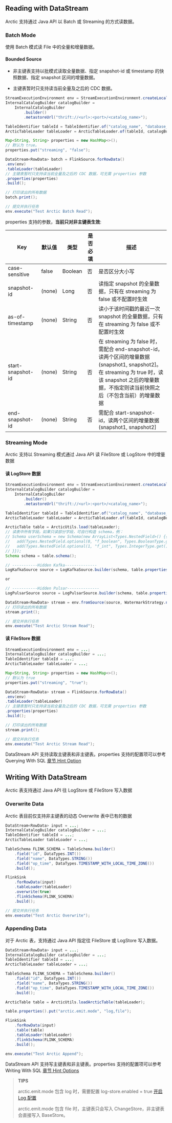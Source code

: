 
## Reading with DataStream
Arctic 支持通过 Java API 以 Batch 或 Streaming 的方式读数据。
### Batch Mode
使用 Batch 模式读 File 中的全量和增量数据。
#### Bounded Source
- 非主键表支持以批模式读取全量数据、指定 snapshot-id 或 timestamp 的快照数据、指定 snapshot 区间的增量数据。

- 主键表暂时只支持读当前全量及之后的 CDC 数据。
    
```java
StreamExecutionEnvironment env = StreamExecutionEnvironment.createLocalEnvironment();
InternalCatalogBuilder catalogBuilder = 
    InternalCatalogBuilder
        .builder()
        .metastoreUrl("thrift://<url>:<port>/<catalog_name>");

TableIdentifier tableId = TableIdentifier.of("catalog_name", "database_name", "test_table");
ArcticTableLoader tableLoader = ArcticTableLoader.of(tableId, catalogBuilder);

Map<String, String> properties = new HashMap<>();
// 默认为 true。
properties.put("streaming", "false");

DataStream<RowData> batch = FlinkSource.forRowData()
.env(env)
.tableLoader(tableLoader)
// 主键表暂时只支持读当前全量及之后的 CDC 数据，可无需 properties 参数
.properties(properties)
.build();

// 打印读出的所有数据
batch.print();

// 提交并执行任务
env.execute("Test Arctic Batch Read");
```
    
properties 支持的参数，**当前只对非主键表生效**:

|Key|默认值|类型|是否必填|描述|
|--- |--- |--- |--- |--- |
|case-sensitive|false|Boolean|否|是否区分大小写|
|snapshot-id<img width=100/>|(none)|Long|否|读指定 snapshot 的全量数据，只有在 streaming 为 false 或不配置时生效|
|as-of-timestamp|(none)|String|否|读小于该时间戳的最近一次 snapshot 的全量数据，只有在 streaming 为 false 或不配置时生效|
|start-snapshot-id|(none)|String|否|在 streaming 为 false 时，需配合 end-snapshot-id，读两个区间的增量数据(snapshot1, snapshot2]。在 streaming 为 true 时，读该 snapshot 之后的增量数据，不指定则读当前快照之后（不包含当前）的增量数据|
|end-snapshot-id|(none)|String|否|需配合 start-snapshot-id，读两个区间的增量数据(snapshot1, snapshot2]|

### Streaming Mode
Arctic 支持以 Streaming 模式通过 Java API 读 FileStore 或 LogStore 中的增量数据

#### 读 LogStore 数据

```java
StreamExecutionEnvironment env = StreamExecutionEnvironment.createLocalEnvironment();
InternalCatalogBuilder catalogBuilder = 
    InternalCatalogBuilder
        .builder()
        .metastoreUrl("thrift://<url>:<port>/<catalog_name>");

TableIdentifier tableId = TableIdentifier.of("catalog_name", "database_name", "test_table");
ArcticTableLoader tableLoader = ArcticTableLoader.of(tableId, catalogBuilder);

ArcticTable table = ArcticUtils.load(tableLoader);
// 读表中所有字段。如果只读部分字段，可自行构造 schema，例：
// Schema userSchema = new Schema(new ArrayList<Types.NestedField>() {{
//   add(Types.NestedField.optional(0, "f_boolean", Types.BooleanType.get()));
//   add(Types.NestedField.optional(1, "f_int", Types.IntegerType.get()));
// }});
Schema schema = table.schema();

// -----------Hidden Kafka--------------
LogKafkaSource source = LogKafkaSource.builder(schema, table.properties()).build();

or

// -----------Hidden Pulsar--------------
LogPulsarSource source = LogPulsarSource.builder(schema, table.properties()).build();

DataStream<RowData> stream = env.fromSource(source, WatermarkStrategy.noWatermarks(), "Log Source");
// 打印读出的所有数据
stream.print();

// 提交并执行任务
env.execute("Test Arctic Stream Read");
```

#### 读 FileStore 数据
    
```java
StreamExecutionEnvironment env = ...;
InternalCatalogBuilder catalogBuilder = ...;
TableIdentifier tableId = ...;
ArcticTableLoader tableLoader = ...;

Map<String, String> properties = new HashMap<>();
// 默认为 true
properties.put("streaming", "true");

DataStream<RowData> stream = FlinkSource.forRowData()
.env(env)
.tableLoader(tableLoader)
// 主键表暂时只支持读当前全量及之后的 CDC 数据，可无需 properties 参数
.properties(properties)
.build();

// 打印读出的所有数据
stream.print();

// 提交并执行任务
env.execute("Test Arctic Stream Read");
```
DataStream API 支持读取主键表和非主键表。properties 支持的配置项可以参考 Querying With SQL [章节 Hint Option](flink-dml.md#filestore)

## Writing With DataStream
Arctic 表支持通过 Java API 往 LogStore 或 FileStore 写入数据
### Overwrite Data
Arctic 表目前仅支持非主键表的动态 Overwrite 表中已有的数据

```java
DataStream<RowData> input = ...;
InternalCatalogBuilder catalogBuilder = ...;
TableIdentifier tableId = ...;
ArcticTableLoader tableLoader = ...;

TableSchema FLINK_SCHEMA = TableSchema.builder()
    .field("id", DataTypes.INT())
    .field("name", DataTypes.STRING())
    .field("op_time", DataTypes.TIMESTAMP_WITH_LOCAL_TIME_ZONE())
    .build();

FlinkSink
    .forRowData(input)
    .tableLoader(tableLoader)
    .overwrite(true)
    .flinkSchema(FLINK_SCHEMA)
    .build();

// 提交并执行任务
env.execute("Test Arctic Overwrite");
```

### Appending Data

对于 Arctic 表，支持通过 Java API 指定往 FileStore 或 LogStore 写入数据。

```java
DataStream<RowData> input = ...;
InternalCatalogBuilder catalogBuilder = ...;
TableIdentifier tableId = ...;
ArcticTableLoader tableLoader = ...;

TableSchema FLINK_SCHEMA = TableSchema.builder()
    .field("id", DataTypes.INT())
    .field("name", DataTypes.STRING())
    .field("op_time", DataTypes.TIMESTAMP_WITH_LOCAL_TIME_ZONE())
    .build();

ArcticTable table = ArcticUtils.loadArcticTable(tableLoader);

table.properties().put("arctic.emit.mode", "log,file");

FlinkSink
    .forRowData(input)
    .table(table)
    .tableLoader(tableLoader)
    .flinkSchema(FLINK_SCHEMA)
    .build();

env.execute("Test Arctic Append");
```
DataStream API 支持写主键表和非主键表。properties 支持的配置项可以参考 Writing With SQL [章节 Hint Options](flink-dml.md#insert-into)

> **TIPS**
> 
> arctic.emit.mode 包含 log 时，需要配置 log-store.enabled = true [开启 Log 配置](flink-dml.md#log)
>
> arctic.emit.mode 包含 file 时，主键表只会写入 ChangeStore，非主键表会直接写入 BaseStore。
